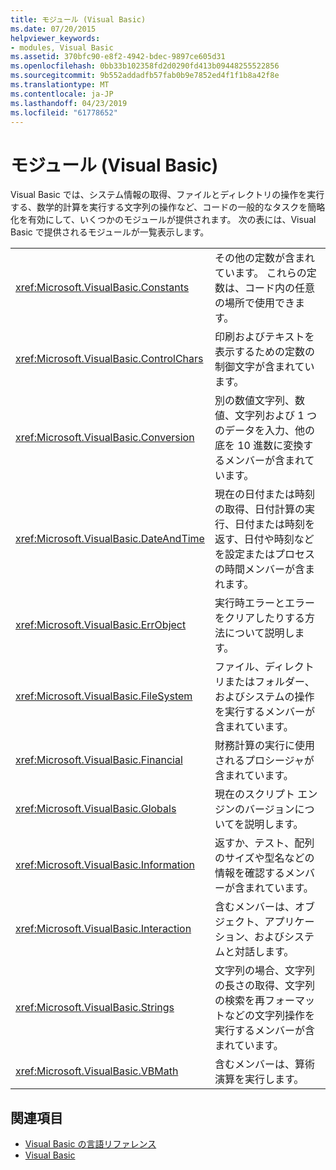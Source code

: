```yaml
---
title: モジュール (Visual Basic)
ms.date: 07/20/2015
helpviewer_keywords:
- modules, Visual Basic
ms.assetid: 370bfc90-e8f2-4942-bdec-9897ce605d31
ms.openlocfilehash: 0bb33b102358fd2d0290fd413b09448255522856
ms.sourcegitcommit: 9b552addadfb57fab0b9e7852ed4f1f1b8a42f8e
ms.translationtype: MT
ms.contentlocale: ja-JP
ms.lasthandoff: 04/23/2019
ms.locfileid: "61778652"
---
```

# <a name="modules-visual-basic"></a>モジュール (Visual Basic)
Visual Basic では、システム情報の取得、ファイルとディレクトリの操作を実行する、数学的計算を実行する文字列の操作など、コードの一般的なタスクを簡略化を有効にして、いくつかのモジュールが提供されます。 次の表には、Visual Basic で提供されるモジュールが一覧表示します。  
  
|||  
|---|---|  
|<xref:Microsoft.VisualBasic.Constants>|その他の定数が含まれています。 これらの定数は、コード内の任意の場所で使用できます。|  
|<xref:Microsoft.VisualBasic.ControlChars>|印刷およびテキストを表示するための定数の制御文字が含まれています。|  
|<xref:Microsoft.VisualBasic.Conversion>|別の数値文字列、数値、文字列および 1 つのデータを入力、他の底を 10 進数に変換するメンバーが含まれています。|  
|<xref:Microsoft.VisualBasic.DateAndTime>|現在の日付または時刻の取得、日付計算の実行、日付または時刻を返す、日付や時刻などを設定またはプロセスの時間メンバーが含まれます。|  
|<xref:Microsoft.VisualBasic.ErrObject>|実行時エラーとエラーをクリアしたりする方法について説明します。|  
|<xref:Microsoft.VisualBasic.FileSystem>|ファイル、ディレクトリまたはフォルダー、およびシステムの操作を実行するメンバーが含まれています。|  
|<xref:Microsoft.VisualBasic.Financial>|財務計算の実行に使用されるプロシージャが含まれています。|  
|<xref:Microsoft.VisualBasic.Globals>|現在のスクリプト エンジンのバージョンについてを説明します。|  
|<xref:Microsoft.VisualBasic.Information>|返すか、テスト、配列のサイズや型名などの情報を確認するメンバーが含まれています。|  
|<xref:Microsoft.VisualBasic.Interaction>|含むメンバーは、オブジェクト、アプリケーション、およびシステムと対話します。|  
|<xref:Microsoft.VisualBasic.Strings>|文字列の場合、文字列の長さの取得、文字列の検索を再フォーマットなどの文字列操作を実行するメンバーが含まれています。|  
|<xref:Microsoft.VisualBasic.VBMath>|含むメンバーは、算術演算を実行します。|  
  
## <a name="see-also"></a>関連項目

- [Visual Basic の言語リファレンス](../../visual-basic/language-reference/index.md)
- [Visual Basic](../../visual-basic/index.md)
